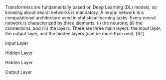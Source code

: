 Transformers are fundamentally based on Deep Learning (DL) models, so knowing about
neural networks is mandatory. A neural network is a computational architecture used in
statistical learning tasks. Every neural network is characterized by three elements: (i) the
neurons; (ii) the connections; and (iii) the layers. There are three main layers: the input
layer, the output layer, and the hidden layers (can be more than one). [62]

Input Layer

Hidden Layer

Hidden Layer

Output Layer